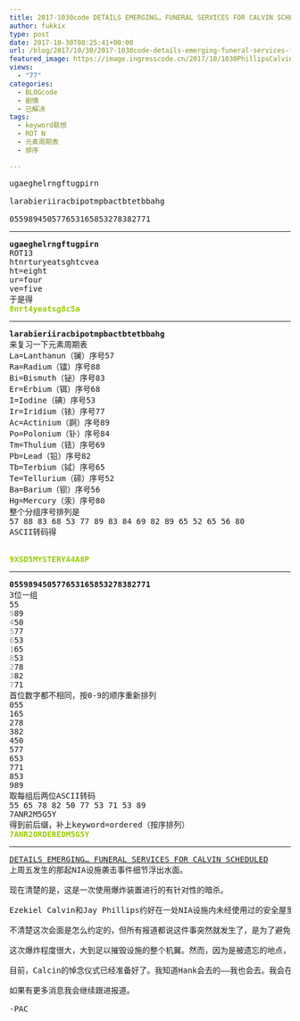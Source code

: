 ```yaml
---
title: 2017-1030code DETAILS EMERGING… FUNERAL SERVICES FOR CALVIN SCHEDULED
author: fukkix
type: post
date: 2017-10-30T08:25:41+00:00
url: /blog/2017/10/30/2017-1030code-details-emerging-funeral-services-for-calvin-scheduled/
featured_image: https://image.ingresscode.cn/2017/10/1030PhillipsCalvin.jpg?x-oss-process=image/resize,m_fill,w_700,h_220
views:
  - "77"
categories:
  - BLOGcode
  - 剧情
  - 已解决
tags:
  - keyword联想
  - ROT N
  - 元素周期表
  - 排序

---
```

<pre>ugaeghelrngftugpirn

larabieriiracbipotmpbactbtetbbahg

055989450577653165853278382771<!--more--></pre>

* * *

<pre><strong>ugaeghelrngftugpirn
</strong>ROT13
htnrturyeatsghtcvea
ht=eight
ur=four
ve=five
于是得<strong>
<span style="color: #99cc00;">8nrt4yeatsg8c5a</span></strong></pre>

* * *

<pre><strong>larabieriiracbipotmpbactbtetbbahg
</strong>来复习一下元素周期表
La=Lanthanun（镧）序号57
Ra=Radium（镭）序号88
Bi=Bismuth（铋）序号83
Er=Erbium（铒）序号68
I=Iodine（碘）序号53
Ir=Iridium（铱）序号77
Ac=Actinium（錒）序号89
Po=Polonium（钋）序号84
Tm=Thulium（铥）序号69
Pb=Lead（铅）序号82
Tb=Terbium（铽）序号65
Te=Tellurium（碲）序号52
Ba=Barium（钡）序号56
Hg=Mercury（汞）序号80
整个分组序号排列是
<!--StartFragment -->57 88 83 68 53 77 89 83 84 69 82 89 65 52 65 56 80
ASCII转码得


<span style="color: #99cc00;"><strong>9XSD5MYSTERYA4A8P</strong></span></pre>

* * *

<pre><strong>055989450577653165853278382771
</strong>3位一组
<span style="color: #999999;"></span>55
<span style="color: #999999;">9</span>89
<span style="color: #999999;">4</span>50
<span style="color: #999999;">5</span>77
<span style="color: #999999;">6</span>53
<span style="color: #999999;">1</span>65
<span style="color: #999999;">8</span>53
<span style="color: #999999;">2</span>78
<span style="color: #999999;">3</span>82
<span style="color: #999999;">7</span>71
首位数字都不相同，按0-9的顺序重新排列<strong>
</strong>055
165
278
382
450
577
653
771
853
989
取每组后两位ASCII转码
55 65 78 82 50 77 53 71 53 89
7ANR2M5G5Y
得到前后缀，补上keyword=ordered（按序排列）<strong>
<span style="color: #99cc00;">7ANR2ORDEREDM5G5Y</span></strong></pre>

* * *

<pre><a href="http://investigate.ingress.com/2017/10/30/details-emerging-funeral-services-for-calvin-scheduled/#">DETAILS EMERGING… FUNERAL SERVICES FOR CALVIN SCHEDULED</a>
上周五发生的那起NIA设施袭击事件细节浮出水面。

现在清楚的是，这是一次使用爆炸装置进行的有针对性的暗杀。

Ezekiel Calvin和Jay Phillips约好在一处NIA设施内未经使用过的安全屋里会面。由于此处正在进行装修（讽刺的是，为了安装更好的安全监控系统），那里完全隔离网络，也没有工作人员——是理想的、安全的空间，但也是个与世隔绝的地方，两人可以不用防备监听和窥探尽情谈话。

不清楚这次会面是怎么约定的，但所有报道都说这件事突然就发生了，是为了避免泄露将要见面的时间和地点……他们似乎非常清楚要静默，以免他们行为模式被预见或者夜长梦多。

这次爆炸程度很大，大到足以摧毁设施的整个机翼。然而，因为是被遗忘的地点，没有其他人员伤亡。事实上Calvin和Phillips的死可能也没被注意到，除了只有一个目击者说她那天晚上早些时候看到两名男子从同一个服务入口进入了大楼。

目前，Calcin的悼念仪式已经准备好了。我知道Hank会去的——我也会去。我会在远处看着，为了安全也为了避免惹恼某些人（我个人不讨厌Calvin，即使我的工作和调查毁掉了他大部分Niantic项目——他可能也不是恨我……只是恨我所做的事和阻止他）。无论如何，处于尊重我会保持距离的。

如果有更多消息我会继续跟进报道。

-PAC</pre>